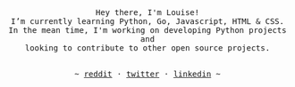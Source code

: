 <!-- Inspiration: https://github.com/owl4ce -->


<p align="center">
   <samp><br>
   Hey there, I'm Louise!
   <br>
   I’m currently learning Python, Go, Javascript, HTML & CSS.<br>
   In the mean time, I'm working on developing Python projects and<br> looking to contribute to other open source
   projects.
   <br>
   </samp><br>
<p align="center"><samp> ~
   <a href="https://www.reddit.com/user/LaLocaLu">reddit</a>
   ·
   <a href="https://twitter.com/louihaa">twitter</a>
   ·
   <a href="https://www.linkedin.com/in/louise-heide-%C3%A5kerman-0954421a5/">linkedin</a>
   ~ </samp><br><br>
   
</p>
</p>

